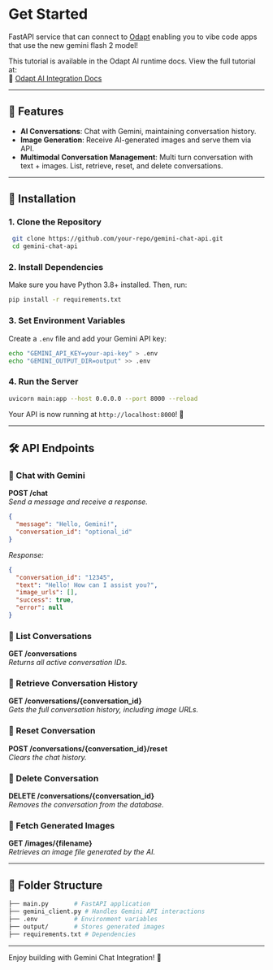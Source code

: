 # Get Started

FastAPI service that can connect to [Odapt](https://odapt.ai) enabling you to vibe code apps that use the new gemini flash 2 model!

This tutorial is available in the Odapt AI runtime docs. View the full tutorial at:  
🔗 [Odapt AI Integration Docs](https://odapt.ai/runtime?template=docs&app_id=891)

---

## 🚀 Features

- **AI Conversations**: Chat with Gemini, maintaining conversation history.
- **Image Generation**: Receive AI-generated images and serve them via API.
- **Multimodal Conversation Management**: Multi turn conversation with text + images. List, retrieve, reset, and delete conversations.

---

## 📌 Installation

### 1. Clone the Repository

```sh
 git clone https://github.com/your-repo/gemini-chat-api.git
 cd gemini-chat-api
```

### 2. Install Dependencies

Make sure you have Python 3.8+ installed. Then, run:

```sh
pip install -r requirements.txt
```

### 3. Set Environment Variables

Create a `.env` file and add your Gemini API key:

```sh
echo "GEMINI_API_KEY=your-api-key" > .env
echo "GEMINI_OUTPUT_DIR=output" >> .env
```

### 4. Run the Server

```sh
uvicorn main:app --host 0.0.0.0 --port 8000 --reload
```

Your API is now running at `http://localhost:8000`! 🎉

---

## 🛠 API Endpoints

### 🔹 Chat with Gemini

**POST /chat**  
_Send a message and receive a response._

```json
{
  "message": "Hello, Gemini!",
  "conversation_id": "optional_id"
}
```

_Response:_

```json
{
  "conversation_id": "12345",
  "text": "Hello! How can I assist you?",
  "image_urls": [],
  "success": true,
  "error": null
}
```

### 🔹 List Conversations

**GET /conversations**  
_Returns all active conversation IDs._

### 🔹 Retrieve Conversation History

**GET /conversations/{conversation_id}**  
_Gets the full conversation history, including image URLs._

### 🔹 Reset Conversation

**POST /conversations/{conversation_id}/reset**  
_Clears the chat history._

### 🔹 Delete Conversation

**DELETE /conversations/{conversation_id}**  
_Removes the conversation from the database._

### 🔹 Fetch Generated Images

**GET /images/{filename}**  
_Retrieves an image file generated by the AI._

---

## 📂 Folder Structure

```sh
├── main.py       # FastAPI application
├── gemini_client.py # Handles Gemini API interactions
├── .env          # Environment variables
├── output/       # Stores generated images
├── requirements.txt # Dependencies
```

---

Enjoy building with Gemini Chat Integration! 🚀
